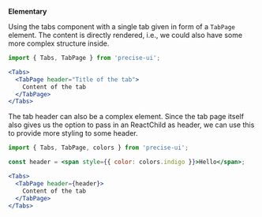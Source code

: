 **Elementary**

Using the tabs component with a single tab given in form of a `TabPage` element. The content is directly rendered, i.e., we could also have some more complex structure inside.

```jsx
import { Tabs, TabPage } from 'precise-ui';

<Tabs>
  <TabPage header="Title of the tab">
    Content of the tab
  </TabPage>
</Tabs>
```

The tab header can also be a complex element. Since the tab page itself also gives us the option to pass in an ReactChild as header, we can use this to provide more styling to some header.

```jsx
import { Tabs, TabPage, colors } from 'precise-ui';

const header = <span style={{ color: colors.indigo }}>Hello</span>;

<Tabs>
  <TabPage header={header}>
    Content of the tab
  </TabPage>
</Tabs>
```
